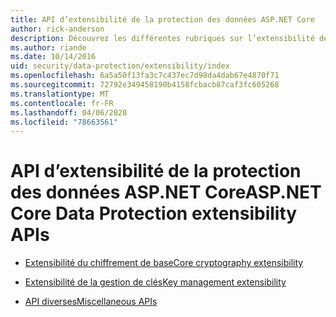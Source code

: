 ```yaml
---
title: API d’extensibilité de la protection des données ASP.NET Core
author: rick-anderson
description: Découvrez les différentes rubriques sur l’extensibilité de la protection des données ASP.NET Core.
ms.author: riande
ms.date: 10/14/2016
uid: security/data-protection/extensibility/index
ms.openlocfilehash: 6a5a50f13fa3c7c437ec7d98da4dab67e4870f71
ms.sourcegitcommit: 72792e349458190b4158fcbacb87caf3fc605268
ms.translationtype: MT
ms.contentlocale: fr-FR
ms.lasthandoff: 04/06/2020
ms.locfileid: "78663561"
---
```

# <a name="aspnet-core-data-protection-extensibility-apis"></a><span data-ttu-id="0f1af-103">API d’extensibilité de la protection des données ASP.NET Core</span><span class="sxs-lookup"><span data-stu-id="0f1af-103">ASP.NET Core Data Protection extensibility APIs</span></span>

* [<span data-ttu-id="0f1af-104">Extensibilité du chiffrement de base</span><span class="sxs-lookup"><span data-stu-id="0f1af-104">Core cryptography extensibility</span></span>](xref:security/data-protection/extensibility/core-crypto)

* [<span data-ttu-id="0f1af-105">Extensibilité de la gestion de clés</span><span class="sxs-lookup"><span data-stu-id="0f1af-105">Key management extensibility</span></span>](xref:security/data-protection/extensibility/key-management)

* [<span data-ttu-id="0f1af-106">API diverses</span><span class="sxs-lookup"><span data-stu-id="0f1af-106">Miscellaneous APIs</span></span>](xref:security/data-protection/extensibility/misc-apis)
